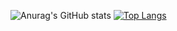 ![Anurag's GitHub stats](https://github-readme-stats.vercel.app/api?username=RareDevil&count_private=true&count_private=true&show_icons=true&theme=dark)
[![Top Langs](https://github-readme-stats.vercel.app/api/top-langs/?username=anuraghazra&layout=RareDevil)](https://github.com/anuraghazra/github-readme-stats)
